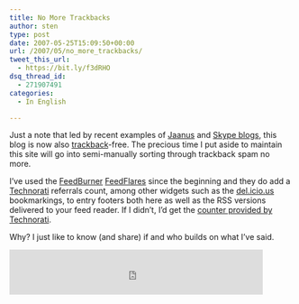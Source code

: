 ```yaml
---
title: No More Trackbacks
author: sten
type: post
date: 2007-05-25T15:09:50+00:00
url: /2007/05/no_more_trackbacks/
tweet_this_url:
  - https://bit.ly/f3dRHO
dsq_thread_id:
  - 271907491
categories:
  - In English

---
```

Just a note that led by recent examples of [Jaanus][1] and [Skype blogs][2], this blog is now also [trackback][3]-free. The precious time I put aside to maintain this site will go into semi-manually sorting through trackback spam no more.

I&#8217;ve used the [FeedBurner][4] [FeedFlares][5] since the beginning and they do add a [Technorati][6] referrals count, among other widgets such as the [del.icio.us][7] bookmarkings, to entry footers both here as well as the RSS versions delivered to your feed reader. If I didn&#8217;t, I&#8217;d get the [counter provided by Technorati][8].

Why? I just like to know (and share) if and who builds on what I&#8217;ve said.

<iframe src="http://www.facebook.com/plugins/like.php?href=http%3A%2F%2Fsten.tamkivi.com%2F2007%2F05%2Fno_more_trackbacks%2F&layout=standard&show_faces=true&width=450&action=like&colorscheme=light&height=80" scrolling="no" frameborder="0" style="border:none; overflow:hidden; width:450px; height:80px;" allowTransparency="true"></iframe>

 [1]: http://www.jaanuskase.com/en/2007/05/abandoning_trackbacks_in_favou.html
 [2]: http://share.skype.com/sites/en/2007/05/housekeeping_using_technorati.html
 [3]: http://en.wikipedia.org/wiki/Trackback
 [4]: http://FeedBurner.com
 [5]: http://www.feedburner.com/fb/a/publishers/feedflare
 [6]: http://technorati.com
 [7]: http://del.icio.us
 [8]: http://technorati.com/tools/linkcount/